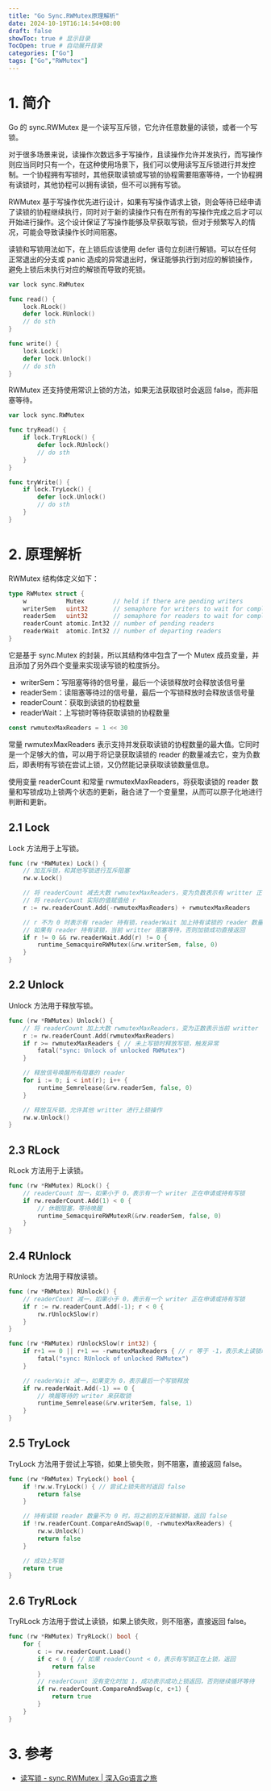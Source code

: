 ```yaml
---
title: "Go Sync.RWMutex原理解析"
date: 2024-10-19T16:14:54+08:00
draft: false
showToc: true # 显示目录
TocOpen: true # 自动展开目录
categories: ["Go"]
tags: ["Go","RWMutex"]
---
```


# 1. 简介

Go 的 sync.RWMutex 是一个读写互斥锁，它允许任意数量的读锁，或者一个写锁。

对于很多场景来说，读操作次数远多于写操作，且读操作允许并发执行，而写操作则应当同时只有一个，在这种使用场景下，我们可以使用读写互斥锁进行并发控制。一个协程拥有写锁时，其他获取读锁或写锁的协程需要阻塞等待，一个协程拥有读锁时，其他协程可以拥有读锁，但不可以拥有写锁。

RWMutex 基于写操作优先进行设计，如果有写操作请求上锁，则会等待已经申请了读锁的协程继续执行，同时对于新的读操作只有在所有的写操作完成之后才可以开始进行操作。这个设计保证了写操作能够及早获取写锁，但对于频繁写入的情况，可能会导致读操作长时间阻塞。

读锁和写锁用法如下，在上锁后应该使用 defer 语句立刻进行解锁。可以在任何正常退出的分支或 panic 造成的异常退出时，保证能够执行到对应的解锁操作，避免上锁后未执行对应的解锁而导致的死锁。

```go
var lock sync.RWMutex

func read() {
	lock.RLock()
	defer lock.RUnlock()
	// do sth
}

func write() {
	lock.Lock()
	defer lock.Unlock()
	// do sth
}
```

RWMutex 还支持使用常识上锁的方法，如果无法获取锁时会返回 false，而非阻塞等待。

```go
var lock sync.RWMutex

func tryRead() {
	if lock.TryRLock() {
		defer lock.RUnlock()
		// do sth
	}
}

func tryWrite() {
	if lock.TryLock() {
		defer lock.Unlock()
		// do sth
	}
}
```

# 2. 原理解析

RWMutex 结构体定义如下：

```go
type RWMutex struct {
	w           Mutex        // held if there are pending writers
	writerSem   uint32       // semaphore for writers to wait for completing readers
	readerSem   uint32       // semaphore for readers to wait for completing writers
	readerCount atomic.Int32 // number of pending readers
	readerWait  atomic.Int32 // number of departing readers
}
```

它是基于 sync.Mutex 的封装，所以其结构体中包含了一个 Mutex 成员变量，并且添加了另外四个变量来实现读写锁的粒度拆分。

* writerSem：写阻塞等待的信号量，最后一个读锁释放时会释放该信号量
* readerSem：读阻塞等待过的信号量，最后一个写锁释放时会释放该信号量
* readerCount：获取到读锁的协程数量
* readerWait：上写锁时等待获取读锁的协程数量

```go
const rwmutexMaxReaders = 1 << 30
```

常量 rwmutexMaxReaders 表示支持并发获取读锁的协程数量的最大值。它同时是一个足够大的值，可以用于将记录获取读锁的 reader 的数量减去它，变为负数后，即表明有写锁在尝试上锁，又仍然能记录获取读锁数量信息。

使用变量 readerCount 和常量 rwmutexMaxReaders，将获取读锁的 reader 数量和写锁成功上锁两个状态的更新，融合进了一个变量里，从而可以原子化地进行判断和更新。

## 2.1 Lock

Lock 方法用于上写锁。

```go
func (rw *RWMutex) Lock() {
	// 加互斥锁，和其他写锁进行互斥阻塞
	rw.w.Lock()

	// 将 readerCount 减去大数 rwmutexMaxReaders，变为负数表示有 writter 正在请求写锁，同时还能继续记录 reader 数量
	// 将 readerCount 实际的值赋值给 r
	r := rw.readerCount.Add(-rwmutexMaxReaders) + rwmutexMaxReaders

	// r 不为 0 时表示有 reader 持有锁，readerWait 加上持有读锁的 reader 数量
	// 如果有 reader 持有读锁，当前 writter 阻塞等待，否则加锁成功直接返回
	if r != 0 && rw.readerWait.Add(r) != 0 {
		runtime_SemacquireRWMutex(&rw.writerSem, false, 0)
	}
}
```

## 2.2 Unlock

Unlock 方法用于释放写锁。

```go
func (rw *RWMutex) Unlock() {
	// 将 readerCount 加上大数 rwmutexMaxReaders，变为正数表示当前 writter 不再持有写锁，或供另一个写锁进行减操作
	r := rw.readerCount.Add(rwmutexMaxReaders)
	if r >= rwmutexMaxReaders { // 未上写锁时释放写锁，触发异常
		fatal("sync: Unlock of unlocked RWMutex")
	}

	// 释放信号唤醒所有阻塞的 reader
	for i := 0; i < int(r); i++ {
		runtime_Semrelease(&rw.readerSem, false, 0)
	}

	// 释放互斥锁，允许其他 writter 进行上锁操作
	rw.w.Unlock()
}
```

## 2.3 RLock

RLock 方法用于上读锁。

```go
func (rw *RWMutex) RLock() {
	// readerCount 加一，如果小于 0，表示有一个 writer 正在申请或持有写锁
	if rw.readerCount.Add(1) < 0 {
		// 休眠阻塞，等待唤醒
		runtime_SemacquireRWMutexR(&rw.readerSem, false, 0)
	}
}
```

## 2.4 RUnlock

RUnlock 方法用于释放读锁。

```go
func (rw *RWMutex) RUnlock() {
	// readerCount 减一，如果小于 0，表示有一个 writer 正在申请或持有写锁
	if r := rw.readerCount.Add(-1); r < 0 {
		rw.rUnlockSlow(r)
	}
}

func (rw *RWMutex) rUnlockSlow(r int32) {
	if r+1 == 0 || r+1 == -rwmutexMaxReaders { // r 等于 -1，表示未上读锁时释放读锁，触发异常
		fatal("sync: RUnlock of unlocked RWMutex")
	}

	// readerWait 减一，如果变为 0，表示最后一个写锁释放
	if rw.readerWait.Add(-1) == 0 {
		// 唤醒等待的 writer 来获取锁
		runtime_Semrelease(&rw.writerSem, false, 1)
	}
}
```

## 2.5 TryLock

TryLock 方法用于尝试上写锁，如果上锁失败，则不阻塞，直接返回 false。

```go
func (rw *RWMutex) TryLock() bool {
	if !rw.w.TryLock() { // 尝试上锁失败时返回 false
		return false
	}

	// 持有读锁 reader 数量不为 0 时，将之前的互斥锁解锁，返回 false
	if !rw.readerCount.CompareAndSwap(0, -rwmutexMaxReaders) {
		rw.w.Unlock()
		return false
	}

	// 成功上写锁
	return true
}
```

## 2.6 TryRLock

TryRLock 方法用于尝试上读锁，如果上锁失败，则不阻塞，直接返回 false。

```go
func (rw *RWMutex) TryRLock() bool {
	for {
		c := rw.readerCount.Load()
		if c < 0 { // 如果 readerCount < 0，表示有写锁正在上锁，返回
			return false
		}
		// readerCount 没有变化时加 1，成功表示成功上锁返回，否则继续循环等待
		if rw.readerCount.CompareAndSwap(c, c+1) {
			return true
		}
	}
}
```

# 3. 参考

* [读写锁 - sync.RWMutex | 深入Go语言之旅](https://go.cyub.vip/concurrency/sync-rwmutex/)

